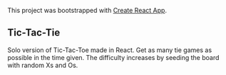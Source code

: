 This project was bootstrapped with [Create React App](https://github.com/facebook/create-react-app).

## Tic-Tac-Tie

Solo version of Tic-Tac-Toe made in React. 
Get as many tie games as possible in the time given. 
The difficulty increases by seeding the board with random Xs and Os.
